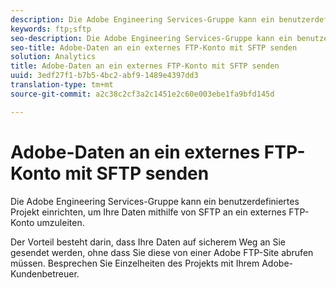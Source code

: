 ```yaml
---
description: Die Adobe Engineering Services-Gruppe kann ein benutzerdefiniertes Projekt einrichten, um Ihre Daten mithilfe von SFTP an ein externes FTP-Konto umzuleiten.
keywords: ftp;sftp
seo-description: Die Adobe Engineering Services-Gruppe kann ein benutzerdefiniertes Projekt einrichten, um Ihre Daten mithilfe von SFTP an ein externes FTP-Konto umzuleiten.
seo-title: Adobe-Daten an ein externes FTP-Konto mit SFTP senden
solution: Analytics
title: Adobe-Daten an ein externes FTP-Konto mit SFTP senden
uuid: 3edf27f1-b7b5-4bc2-abf9-1489e4397dd3
translation-type: tm+mt
source-git-commit: a2c38c2cf3a2c1451e2c60e003ebe1fa9bfd145d

---
```



# Adobe-Daten an ein externes FTP-Konto mit SFTP senden

Die Adobe Engineering Services-Gruppe kann ein benutzerdefiniertes Projekt einrichten, um Ihre Daten mithilfe von SFTP an ein externes FTP-Konto umzuleiten.

Der Vorteil besteht darin, dass Ihre Daten auf sicherem Weg an Sie gesendet werden, ohne dass Sie diese von einer Adobe FTP-Site abrufen müssen. Besprechen Sie Einzelheiten des Projekts mit Ihrem Adobe-Kundenbetreuer.
